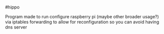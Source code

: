 #hippo

Program made to run configure raspberry pi (maybe other broader usage?) via iptables forwarding to allow for reconfiguration so you can avoid having dns server
